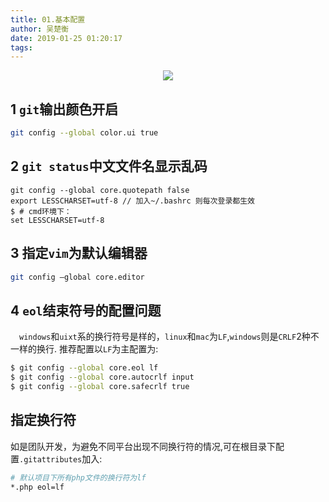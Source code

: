 ```yaml
---
title: 01.基本配置
author: 吴楚衡
date: 2019-01-25 01:20:17
tags:
---
```


<div align="center">

![](https://qiniu.wuchuheng.com/images/git-%E5%9F%BA%E6%9C%AC%E9%85%8D%E7%BD%AE1.png)

</div>

## 1 `git`输出颜色开启
``` bash
git config --global color.ui true
```

## 2 `git status`中文文件名显示乱码

```
git config --global core.quotepath false
export LESSCHARSET=utf-8 // 加入~/.bashrc 则每次登录都生效
$ # cmd环境下：
set LESSCHARSET=utf-8
```
## 3 指定`vim`为默认编辑器

``` bash 
git config –global core.editor
```

## 4 `eol`结束符号的配置问题
&emsp;`windows`和`uixt`系的换行符号是样的，`linux`和`mac`为`LF`,`windows`则是`CRLF`2种不一样的换行.
推荐配置以`LF`为主配置为:
``` bash 
$ git config --global core.eol lf
$ git config --global core.autocrlf input
$ git config --global core.safecrlf true
```

## 指定换行符
如是团队开发，为避免不同平台出现不同换行符的情况,可在根目录下配置`.gitattributes`加入:
``` bash 
# 默认项目下所有php文件的换行符为lf
*.php eol=lf
```

